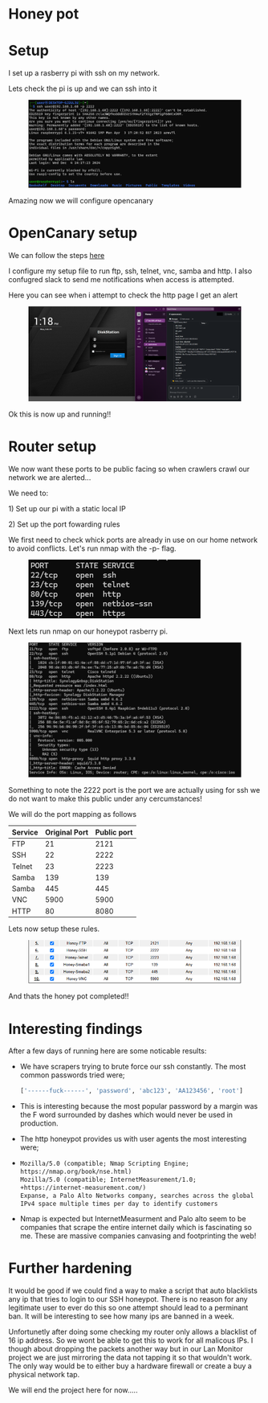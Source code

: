 # Honey pot

# Setup

I set up a rasberry pi with ssh on my network.

Lets check the pi is up and we can ssh into it

<figure><img src=".gitbook/assets/image.png" alt=""><figcaption></figcaption></figure>

Amazing now we will configure opencanary

# OpenCanary setup

We can follow the steps [here ](https://github.com/thinkst/opencanary?tab=readme-ov-file#installation-on-ubuntu)

I configure my setup file to run ftp, ssh, telnet, vnc, samba and http. I also confugred slack to send me notifications when access is attempted.

Here you can see when i attempt to check the http page I get an alert

<figure><img src=".gitbook/assets/image (1).png" alt=""><figcaption></figcaption></figure>

Ok this is now up and running!!

# Router setup

We now want these ports to be public facing so when crawlers crawl our network we are alerted...

We need to:

1\) Set up our pi with a static local IP

2\) Set up the port fowarding rules

We first need to check whick ports are already in use on our home network to avoid conflicts. Let's run nmap with the -p- flag.

<figure><img src=".gitbook/assets/image (2).png" alt=""><figcaption></figcaption></figure>

Next lets run nmap on our honeypot rasberry pi.

<figure><img src=".gitbook/assets/image (3).png" alt=""><figcaption></figcaption></figure>

Something to note the 2222 port is the port we are actually using for ssh we do not want to make this public under any cercumstances!

We will do the port mapping as follows

| Service | Original Port | Public port |
| ------- | ------------- | ----------- |
| FTP     | 21            | 2121        |
| SSH     | 22            | 2222        |
| Telnet  | 23            | 2223        |
| Samba   | 139           | 139         |
| Samba   | 445           | 445         |
| VNC     | 5900          | 5900        |
| HTTP    | 80            | 8080        |

Lets now setup these rules.

<figure><img src=".gitbook/assets/image (4).png" alt=""><figcaption></figcaption></figure>

And thats the honey pot completed!!

# Interesting findings

After a few days of running here are some noticable results:

*   We have scrapers trying to brute force our ssh constantly. The most common passwords tried were;

    ```python
    ['------fuck------', 'password', 'abc123', 'AA123456', 'root']
    ```

* This is interesting because the most popular password by a margin was the F word surrounded by dashes which would never be used in production.
* The http honeypot provides us with user agents the most interesting were;

* ```
  Mozilla/5.0 (compatible; Nmap Scripting Engine; https://nmap.org/book/nse.html)
  Mozilla/5.0 (compatible; InternetMeasurement/1.0; +https://internet-measurement.com/)
  Expanse, a Palo Alto Networks company, searches across the global IPv4 space multiple times per day to identify customers
  ```

* Nmap is expected but InternetMeasurment and Palo alto seem to be companies that scrape the entire internet daily which is fascinating so me. These are massive companies canvasing and footprinting the web!

# Further hardening

It would be good if we could find a way to make a script that auto blacklists any ip that tries to login to our SSH honeypot. There is no reason for any legitimate user to ever do this so one attempt should lead to a perminant ban. It will be interesting to see how many ips are banned in a week.

Unfortunetly after doing some checking my router only allows a blacklist of 16 ip address. So we wont be able to get this to work for all malicous IPs. I though about dropping the packets another way but in our Lan Monitor project we are just mirroring the data not tapping it so that wouldn't work. The only way would be to either buy a hardware firewall or create a buy a physical network tap.

We will end the project here for now.....
